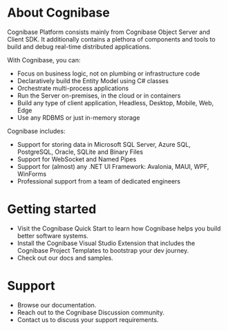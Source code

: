 ﻿# About Cognibase

Cognibase Platform consists mainly from Cognibase Object Server and Client SDK. It additionally contains a plethora of
components and tools to build and debug real-time distributed applications. 

With Cognibase, you can:

- Focus on business logic, not on plumbing or infrastructure code
- Declaratively build the Entity Model using C# classes
- Orchestrate multi-process applications
- Run the Server on-premises, in the cloud or in containers
- Build any type of client application, Headless, Desktop, Mobile, Web, Edge
- Use any RDBMS or just in-memory storage

Cognibase includes:

- Support for storing data in Microsoft SQL Server, Azure SQL, PostgreSQL, Oracle, SQLite and Binary Files 
- Support for WebSocket and Named Pipes
- Support for (almost) any .NET UI Framework: Avalonia, MAUI, WPF, WinForms
- Professional support from a team of dedicated engineers

# Getting started

- Visit the Cognibase Quick Start to learn how Cognibase helps you build better software systems.
- Install the Cognibase Visual Studio Extension that includes the Cognibase Project Templates to bootstrap your dev journey.
- Check out our docs and samples.

# Support

- Browse our documentation.
- Reach out to the Cognibase Discussion community.
- Contact us to discuss your support requirements.
